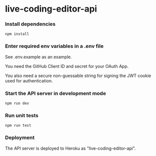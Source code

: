 # live-coding-editor-api

### Install dependencies

`npm install`

### Enter required env variables in a .env file

See .env.example as an example.

You need the GitHub Client ID and secret for your OAuth App.

You also need a secure non-guessable string for signing the JWT cookie used for authentication.

### Start the API server in development mode

`npm run dev`

### Run unit tests

`npm run test`

### Deployment

The API server is deployed to Heroku as "live-coding-editor-api".